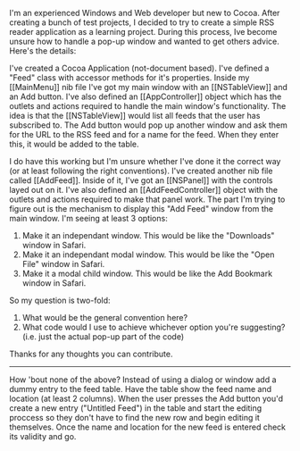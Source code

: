 I'm an experienced Windows and Web developer but new to Cocoa. After creating a bunch of test projects, I decided to try to create a simple RSS reader application as a learning project. During this process, Ive become unsure how to handle a pop-up window and wanted to get others advice. Here's the details:

I've created a Cocoa Application (not-document based). I've defined a "Feed" class with accessor methods for it's properties. Inside my [[MainMenu]] nib file I've got my main window with an [[NSTableView]] and an Add button. I've also defined an [[AppController]] object which has the outlets and actions required to handle the main window's functionality. The idea is that the [[NSTableView]] would list all feeds that the user has subscribed to. The Add button would pop up another window and ask them for the URL to the RSS feed and for a name for the feed. When they enter this, it would be added to the table. 

I do have this working but I'm unsure whether I've done it the correct way (or at least following the right conventions). I've created another nib file called [[AddFeed]]. Inside of it, I've got an [[NSPanel]] with the controls layed out on it. I've also defined an [[AddFeedController]] object with the outlets and actions required to make that panel work. The part I'm trying to figure out is the mechanism to display this "Add Feed" window from the main window. I'm seeing at least 3 options:

1) Make it an independant window. This would be like the "Downloads" window in Safari.
2) Make it an independant modal window. This would be like the "Open File" window in Safari.
3) Make it a modal child window. This would be like the Add Bookmark window in Safari.

So my question is two-fold:
1) What would be the general convention here?
2) What code would I use to achieve whichever option you're suggesting? (i.e. just the actual pop-up part of the code)

Thanks for any thoughts you can contribute.

----

How 'bout none of the above? Instead of using a dialog or window add a dummy entry to the feed table. Have the table show the feed name and location (at least 2 columns). When the user presses the Add button you'd create a new entry ("Untitled Feed") in the table and start the editing proccess so they don't have to find the new row and begin editing it themselves. Once the name and location for the new feed is entered check its validity and go.